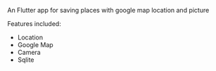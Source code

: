 An Flutter app for saving places with google map location and picture

Features included:
- Location
- Google Map
- Camera
- Sqlite